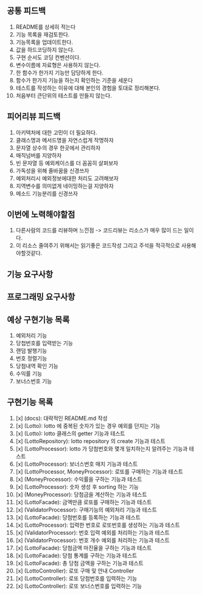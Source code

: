
## 공통 피드백
1. README를 상세히 적는다
2. 기능 목록을 재검토한다.
3. 기능목록을 업데이트한다.
4. 값을 하드코딩하지 않는다.
5. 구현 순서도 코딩 컨벤션이다.
6. 변수이름에 자료형은 사용하지 않는다.
7. 한 함수가 한가지 기능만 담당하게 한다.
8. 함수가 한가지 기능을 하는지 확인하는 기준을 세운다
9. 테스트를 작성하는 이유에 대해 본인의 경험을 토대로 정리해본다.
10. 처음부터 큰단위의 테스트를 만들지 않는다.

## 피어리뷰 피드백
1. 아키텍처에 대한 고민이 더 필요하다.
2. 클래스명과 메서드명을 자연스럽게 작명하자
3. 문자열 상수의 경우 한곳에서 관리하자
4. 매직넘버를 지양하자
5. 빈 문자열 등 예외케이스를 더 꼼꼼히 살펴보자
6. 가독성을 위해 줄바꿈을 신경쓰자
7. 예외처리시 예외정보에대한 처리도 고려해보자
8. 지역변수를 의미없게 네이밍하는걸 지양하자
9. 메소드 기능분리를 신경쓰자

## 이번에 노력해야할점
1. 다른사람의 코드를 리뷰하며 느낀점 -> 코드리뷰는 리소스가 매우 많이 드는 일이다.
2. 이 리소스 줄여주기 위해서는 읽기좋은 코드작성 그리고 주석을 적극적으로 사용해야할것같다.

## 기능 요구사항
## 프로그래밍 요구사항

## 예상 구현기능 목록
1. 예외처리 기능
2. 당첩번호를 입력받는 기능
3. 랜덤 발행기능
4. 번호 정렬기능
5. 당첨내역 확인 기능
6. 수익률 기능
7. 보너스번호 기능

## 구현기능 목록
1. [x] (docs): 대략적인 README.md 작성
2. [x] (Lotto): lotto 에 중복된 숫자가 있는 경우 예외를 던지는 기능
3. [x] (Lotto): lotto 클래스의 getter 기능과 테스트
4. [x] (LottoRepository): lotto repository 의 create 기능과 테스트
5. [x] (LottoProcessor): lotto 가 당첨번호와 몇개 일치하는지 알려주는 기능과 테스트
6. [x] (LottoProcessor): 보너스번호 매치 기능과 테스트
7. [x] (LottoProcessor, MoneyProcessor): 로또를 구매하는 기능과 테스트
8. [x] (MoneyProcessor): 수익률을 구하는 기능과 테스트
9. [x] (LottoProcessor): 숫자 생성 후 sorting 하는 기능
10. [x] (MoneyProcessor): 당첨금을 계산하는 기능과 테스트
11. [x] (LottoFacade): 금액만큼 로또를 구매하는 기능과 테스트
12. [x] (ValidatorProcessor): 구매기능의 예외처리 기능과 테스트
13. [x] (LottoFacade): 당첨번호를 등록하는 기능과 테스트
14. [x] (LottoProcessor): 입력한 번호로 로또번호를 생성하는 기능과 테스트
15. [x] (ValidatorProcessor): 번호 입력 예외를 처리하는 기능과 테스트
16. [x] (ValidatorProcessor): 번호 개수 예외를 처리하는 기능과 테스트
17. [x] (LottoFacade): 당첨금액 마진율을 구하는 기능과 테스트
18. [x] (LottoFacade): 당첨 통계를 구하는 기능과 테스트
19. [x] (LottoFacade): 총 당첨 금액을 구하는 기능과 테스트
20. [x] (LottoController): 로또 구매 및 안내 Controller
21. [x] (LottoController): 로또 당첨번호를 입력하는 기능
22. [x] (LottoController): 로또 보너스번호를 입력하는 기능
